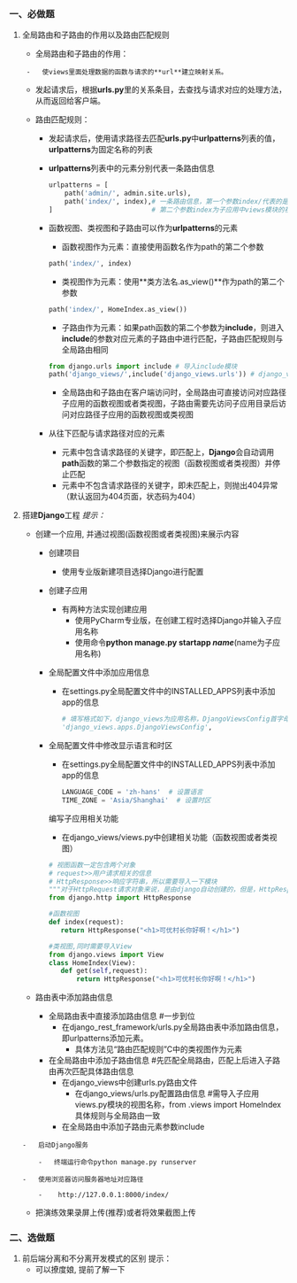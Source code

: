 ### 一、必做题

1. 全局路由和子路由的作用以及路由匹配规则
   
     -   全局路由和子路由的作用：
         
        -   使views里面处理数据的函数与请求的**url**建立映射关系。
    -   发起请求后，根据**urls.py**里的关系条目，去查找与请求对应的处理方法，从而返回给客户端。
    
    -   路由匹配规则：
    
        -   发起请求后，使用请求路径去匹配**urls.py**中**urlpatterns**列表的值，**urlpatterns**为固定名称的列表
    
        -   **urlpatterns**列表中的元素分别代表一条路由信息
    
            ```python
            urlpatterns = [
                path('admin/', admin.site.urls),
                path('index/', index),# 一条路由信息，第一个参数index/代表的是请求路径，
            ]                         # 第二个参数index为子应用中views模块的视图名称
            ```
    
        -   函数视图、类视图和子路由可以作为**urlpatterns**的元素
    
               - 函数视图作为元素：直接使用函数名作为path的第二个参数
    
              ```python
              path('index/', index)
              ```
    
               - 类视图作为元素：使用**类方法名.as_view()**作为path的第二个参数
    
              ``` python
              path('index/', HomeIndex.as_view())
              ```
    
               - 子路由作为元素：如果path函数的第二个参数为**include**，则进入**include**的参数对应元素的子路由中进行匹配，子路由匹配规则与全局路由相同
    
              ```python
              from django.urls import include # 导入include模块
              path('django_views/',include('django_views.urls')) # django_views/为子应用目录，include参数为子应用名称.urls的字符串
              ```
    
               - 全局路由和子路由在客户端访问时，全局路由可直接访问对应路径子应用的函数视图或者类视图，子路由需要先访问子应用目录后访问对应路径子应用的函数视图或类视图
    
        -   从往下匹配与请求路径对应的元素
    
               - 元素中包含请求路径的关键字，即匹配上，**Django**会自动调用**path**函数的第二个参数指定的视图（函数视图或者类视图）并停止匹配
            - 元素中不包含请求路径的关键字，即未匹配上，则抛出404异常（默认返回为404页面，状态码为404）



2. 搭建**Django**工程
   *提示：*

   -   创建一个应用, 并通过视图(函数视图或者类视图)来展示内容

       -   创建项目

           -   使用专业版新建项目选择Django进行配置

       -   创建子应用

           -   有两种方法实现创建应用
               -   使用PyCharm专业版，在创建工程时选择Django并输入子应用名称
               -   使用命令**python manage.py startapp *name***(name为子应用名称)

       -   全局配置文件中添加应用信息

           -   在settings.py全局配置文件中的INSTALLED_APPS列表中添加app的信息

               ```python
               # 填写格式如下，django_views为应用名称，DjangoViewsConfig首字母大写
               'django_views.apps.DjangoViewsConfig',
               ```

       -   全局配置文件中修改显示语言和时区

           -   在settings.py全局配置文件中的INSTALLED_APPS列表中添加app的信息

               ```python
               LANGUAGE_CODE = 'zh-hans'  # 设置语言
               TIME_ZONE = 'Asia/Shanghai'  # 设置时区
               ```
   
           编写子应用相关功能
   
           -   在django_views/views.py中创建相关功能（函数视图或者类视图）
   
            ```python
           # 视图函数一定包含两个对象
           # request>>用户请求相关的信息
           # HttpResponse>>响应字符串，所以需要导入一下模块
           """对于HttpRequest请求对象来说，是由django自动创建的，但是，HttpResponse响应对象就必须我们自己创建。每个view请求处理方法必须返回一个HttpResponse响应对象。HttpResponse类在django.http.HttpResponse。""" 
           from django.http import HttpResponse
           
           #函数视图
           def index(request):  
               return HttpResponse("<h1>可优村长你好啊！</h1>")
           
           #类视图,同时需要导入View
           from django.views import View
           class HomeIndex(View):
               def get(self,request):
                   return HttpResponse("<h1>可优村长你好啊！</h1>")
            ```
   
    -   路由表中添加路由信息
   
           -   全局路由表中直接添加路由信息    #一步到位
               -   在django_rest_framework/urls.py全局路由表中添加路由信息，即urlpatterns添加元素。
                   -   具体方法见“路由匹配规则”C中的类视图作为元素
           -   在全局路由中添加子路由信息     #先匹配全局路由，匹配上后进入子路由再次匹配具体路由信息
               -   在django_views中创建urls.py路由文件
                   -   在django_views/urls.py配置路由信息   #需导入子应用views.py模块的视图名称，from .views import HomeIndex 具体规则与全局路由一致
               -   在全局路由中添加子路由元素参数include
   
       -   启动Django服务
   
           -   终端运行命令python manage.py runserver
   
       -   使用浏览器访问服务器地址对应路径
   
           -    http://127.0.0.1:8000/index/
   
   -   把演练效果录屏上传(推荐)或者将效果截图上传

### 二、选做题

1. 前后端分离和不分离开发模式的区别
   提示：
   -   可以撩度娘, 提前了解一下

